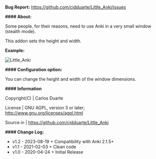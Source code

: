 <b>Bug Report:</b> https://github.com/cjdduarte/Little_Anki/issues

<b>#### About:</b>

Some people, for their reasons, need to use Anki in a very small window (stealth mode).

This addon sets the height and width.

<b>Example:</b>

<img src="https://i.ibb.co/0fHSfHH/image.png" alt="Little_Anki"><br>

<b>#### Configuration option:</b>

You can change the height and width of the window dimensions.

<b>#### Information</b>

Copyright(C)	| Carlos Duarte

License 		| GNU AGPL, version 3 or later; http://www.gnu.org/licenses/agpl.html

Source in 	| https://github.com/cjdduarte/Little_Anki

<b> #### Change Log:</b>

<ul>
  <li>v1.2 - 2023-08-19 + Compatibility with Anki 2.1.5+</li>
  <li>v1.1 - 2021-02-03 + Clean code</li>
  <li>v1.0 - 2020-04-24	+ Initial Release</li>
</ul>
